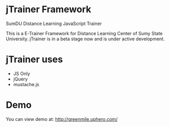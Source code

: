 jTrainer Framework
========

SumDU Distance Learning JavaScript Trainer

This is a E-Trainer Framework for Distance Learning Center of Sumy State University.
jTrainer is in a beta stage now and is under active development.

jTrainer uses
========

* JS Only
* jQuery
* mustache.js

Demo
========

You can view demo at: http://greenmile.uphero.com/